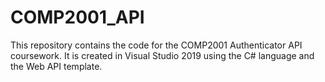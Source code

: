 # COMP2001_API

This repository contains the code for the COMP2001 Authenticator API coursework.  It is created in Visual Studio 2019 using the C# language and the Web API template.  
